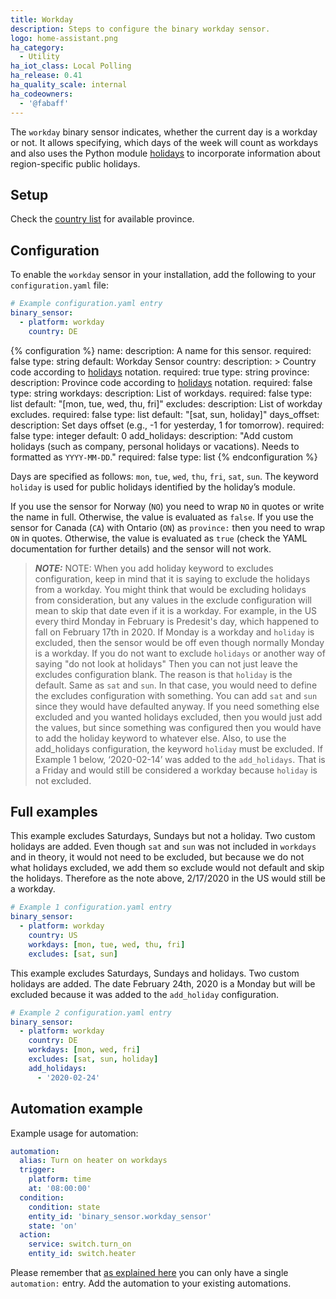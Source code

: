 ```yaml
---
title: Workday
description: Steps to configure the binary workday sensor.
logo: home-assistant.png
ha_category:
  - Utility
ha_iot_class: Local Polling
ha_release: 0.41
ha_quality_scale: internal
ha_codeowners:
  - '@fabaff'
---
```


The `workday` binary sensor indicates, whether the current day is a workday or not. It allows specifying, which days of the week will count as workdays and also
uses the Python module [holidays](https://pypi.python.org/pypi/holidays) to incorporate information about region-specific public holidays. 

## Setup

Check the [country list](https://github.com/dr-prodigy/python-holidays#available-countries) for available province.

## Configuration
To enable the `workday` sensor in your installation, add the following to your `configuration.yaml` file:

```yaml
# Example configuration.yaml entry
binary_sensor:
  - platform: workday
    country: DE
```

{% configuration %}
name:
  description: A name for this sensor.
  required: false
  type: string
  default: Workday Sensor
country:
  description: >
    Country code according to [holidays](https://pypi.org/project/holidays/) notation.
  required: true
  type: string
province:
  description: Province code according to [holidays](https://pypi.org/project/holidays/) notation.
  required: false
  type: string
workdays:
  description: List of workdays.
  required: false
  type: list
  default: "[mon, tue, wed, thu, fri]"
excludes:
  description: List of workday excludes.
  required: false
  type: list
  default: "[sat, sun, holiday]"
days_offset:
  description: Set days offset (e.g., -1 for yesterday, 1 for tomorrow).
  required: false
  type: integer
  default: 0
add_holidays:
  description: "Add custom holidays (such as company, personal holidays or vacations). Needs to formatted as `YYYY-MM-DD`."
  required: false
  type: list
{% endconfiguration %}

Days are specified as follows: `mon`, `tue`, `wed`, `thu`, `fri`, `sat`, `sun`.
The keyword `holiday` is used for public holidays identified by the holiday’s module.

<div class='note warning'>

If you use the sensor for Norway (`NO`) you need to wrap `NO` in quotes or write the name in full.
Otherwise, the value is evaluated as `false`.
If you use the sensor for Canada (`CA`) with Ontario (`ON`) as `province:` then you need to wrap `ON` in quotes.
Otherwise, the value is evaluated as `true` (check the YAML documentation for further details) and the sensor will not work.

> **_NOTE:_**
NOTE: When you add holiday keyword to excludes configuration, keep in mind that it is saying to exclude the holidays from a workday. You might think that would be excluding holidays from consideration, but any values in the exclude configuration will mean to skip that date even if it is a workday. For example, in the US every third Monday in February is Predesit's day, which happened to fall on February 17th in 2020. If Monday is a workday and `holiday` is excluded, then the sensor would be off even though normally Monday is a workday. If you do not want to exclude `holidays` or another way of saying "do not look at holidays" Then you can not just leave the excludes configuration blank. The reason is that `holiday` is the default. Same as `sat` and `sun`. In that case, you would need to define the excludes configuration with something. You can add `sat` and `sun` since they would have defaulted anyway. If you need something else excluded and you wanted holidays excluded, then you would just add the values, but since something was configured then you would have to add the holiday keyword to whatever else. Also, to use the add_holidays configuration, the keyword `holiday` must be excluded. If Example 1 below, ‘2020-02-14’ was added to the `add_holidays`. That is a Friday and would still be considered a workday because `holiday` is not excluded.


</div>

## Full examples

This example excludes Saturdays, Sundays but not a holiday. Two custom holidays are added.
Even though `sat` and `sun` was not included in `workdays` and in theory, it would not need to be excluded, but because we do not what holidays excluded, we add them so exclude would not default and skip the holidays. Therefore as the note above, 2/17/2020 in the US would still be a workday.

```yaml
# Example 1 configuration.yaml entry
binary_sensor:
  - platform: workday
    country: US
    workdays: [mon, tue, wed, thu, fri]
    excludes: [sat, sun]
```

This example excludes Saturdays, Sundays and holidays. Two custom holidays are added.
The date February 24th, 2020 is a Monday but will be excluded because it was added to the `add_holiday` configuration.

```yaml
# Example 2 configuration.yaml entry
binary_sensor:
  - platform: workday
    country: DE
    workdays: [mon, wed, fri]
    excludes: [sat, sun, holiday]
    add_holidays:
      - '2020-02-24'
```

## Automation example

Example usage for automation:

```yaml
automation:
  alias: Turn on heater on workdays
  trigger:
    platform: time
    at: '08:00:00'
  condition:
    condition: state
    entity_id: 'binary_sensor.workday_sensor'
    state: 'on'
  action:
    service: switch.turn_on
    entity_id: switch.heater
```

<div class='note'>

Please remember that [as explained here](/docs/configuration/devices/) you can only have a single `automation:` entry. Add the automation to your existing automations.

</div>
